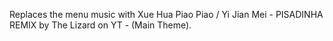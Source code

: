 Replaces the menu music with Xue Hua Piao Piao / Yi Jian Mei - PISADINHA REMIX by The Lizard on YT - (Main Theme).